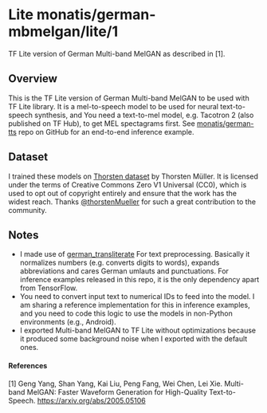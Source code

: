 # Lite monatis/german-mbmelgan/lite/1
TF Lite version of German Multi-band MelGAN as described in [1].

<!-- parent-model monatis/german-mbmelgan/1 -->
<!-- asset-path: https://storage.googleapis.com/mys-released-models/german-tts-mbmelgan-lite.tar.gz -->
<!-- module-type: audio-synthesis -->
<!-- network-architecture: multiband-melgan -->
<!-- dataset: thorsten -->
<!-- language: de -->
<!-- fine-tunable: false -->
<!-- license: Apache-2.0 -->

## Overview
This is the TF Lite version of German Multi-band MelGAN to be used with TF Lite library. It is a mel-to-speech model to be used for neural text-to-speech synthesis, and You need a text-to-mel model, e.g. Tacotron 2 (also published on TF Hub), to get MEL spectagrams first. See [monatis/german-tts](https://github.com/monatis/german-tts) repo on GitHub for an end-to-end inference example.

## Dataset
I trained these models on [Thorsten dataset](https://github.com/thorstenMueller/deep-learning-german-tts) by Thorsten Müller. It is licensed under the terms of Creative Commons Zero V1 Universal (CC0), which is used to opt out of copyright entirely and ensure that the work has the widest reach. Thanks [@thorstenMueller](https://github.com/thorstenMueller) for such a great contribution to the community.

## Notes
- I made use of [german_transliterate](https://github.com/repodiac/german_transliterate) For text preprocessing. Basically it normalizes numbers (e.g. converts digits to words), expands abbreviations and cares German umlauts and punctuations. For inference examples released in this repo, it is the only dependency apart from TensorFlow.
- You need to convert input text to numerical IDs to feed into the model. I am sharing a reference implementation for this in inference examples, and you need to code this logic to use the models in non-Python environments (e.g., Android).
- I exported Multi-band MelGAN to TF Lite without optimizations because it produced some background noise when I exported with the default ones. 

#### References
[1] Geng Yang, Shan Yang, Kai Liu, Peng Fang, Wei Chen, Lei Xie. Multi-band MelGAN: Faster Waveform Generation for High-Quality Text-to-Speech. https://arxiv.org/abs/2005.05106